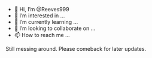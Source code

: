 - 👋 Hi, I’m @Reeves999
- 👀 I’m interested in ...
- 🌱 I’m currently learning ...
- 💞️ I’m looking to collaborate on ...
- 📫 How to reach me ...


Still messing around. Please comeback for later updates. 
<!---
Reeves999/Reeves999 is a ✨ special ✨ repository because its `README.md` (this file) appears on your GitHub profile.
You can click the Preview link to take a look at your changes.
--->
